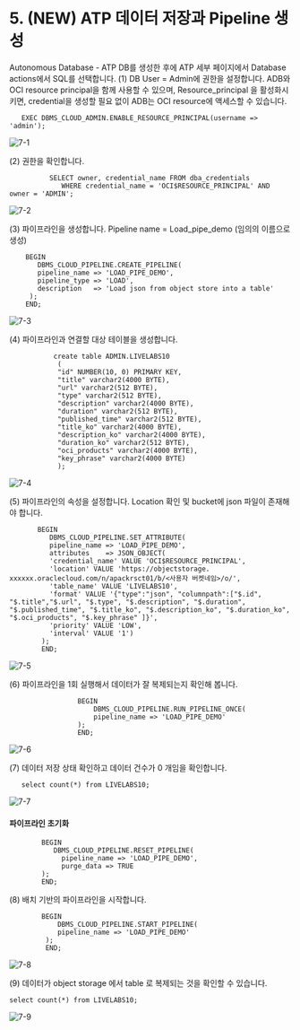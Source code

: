 
# 5. (NEW) ATP 데이터 저장과 Pipeline 생성

Autonomous Database - ATP DB를 생성한 후에 ATP 세부 페이지에서 Database actions에서 SQL를 선택합니다.
(1) DB User = Admin에 권한을 설정합니다.  ADB와 OCI resource principal을 함께 사용할 수 있으며, Resource_principal 을 활성화시키면,  credential을 생성할 필요 없이 ADB는 OCI resource에 액세스할 수 있습니다. 
      
       EXEC DBMS_CLOUD_ADMIN.ENABLE_RESOURCE_PRINCIPAL(username => 'admin');
![7-1](https://github.com/oraclekr-data-platform/ODWS-S01-OCI-data-pipeline/assets/150219167/e2badb4a-38e7-41f9-b2f6-6973325abe5b)



(2) 권한을 확인합니다. 
   
        
              SELECT owner, credential_name FROM dba_credentials 
                 WHERE credential_name = 'OCI$RESOURCE_PRINCIPAL' AND owner = 'ADMIN'; 

![7-2](https://github.com/oraclekr-data-platform/ODWS-S01-OCI-data-pipeline/assets/150219167/abe5478d-0e03-4bb6-918c-cae58fd543c2)


(3) 파이프라인을 생성합니다. Pipeline name = Load_pipe_demo (임의의 이름으로 생성)  

        BEGIN
           DBMS_CLOUD_PIPELINE.CREATE_PIPELINE(
           pipeline_name => 'LOAD_PIPE_DEMO',
           pipeline_type => 'LOAD',
           description   => 'Load json from object store into a table'
         );
        END;


![7-3](https://github.com/oraclekr-data-platform/ODWS-S01-OCI-data-pipeline/assets/150219167/054d34f7-56cb-4a85-8a65-fb5024a2bd10)


(4)  파이프라인과 연결할 대상 테이블을 생성합니다. 

               create table ADMIN.LIVELABS10
                (
                "id" NUMBER(10, 0) PRIMARY KEY,
                "title" varchar2(4000 BYTE),
                "url" varchar2(512 BYTE),
                "type" varchar2(512 BYTE),
                "description" varchar2(4000 BYTE),
                "duration" varchar2(512 BYTE),
                "published_time" varchar2(512 BYTE),
                "title_ko" varchar2(4000 BYTE),
                "description_ko" varchar2(4000 BYTE),
                "duration_ko" varchar2(512 BYTE),
                "oci_products" varchar2(4000 BYTE),
                "key_phrase" varchar2(4000 BYTE)
                );


![7-4](https://github.com/oraclekr-data-platform/ODWS-S01-OCI-data-pipeline/assets/150219167/69479aa2-b68b-4fdb-9721-376dd4c3b3ad)



(5) 파이프라인의 속성을 설정합니다. Location 확인 및 bucket에 json 파일이 존재해야 합니다.   

           BEGIN
              DBMS_CLOUD_PIPELINE.SET_ATTRIBUTE(
              pipeline_name => 'LOAD_PIPE_DEMO',
              attributes    => JSON_OBJECT(
              'credential_name' VALUE 'OCI$RESOURCE_PRINCIPAL',
              'location' VALUE 'https://objectstorage. xxxxxx.oraclecloud.com/n/apackrsct01/b/<사용자 버켓네임>/o/',
              'table_name' VALUE 'LIVELABS10',
              'format' VALUE '{"type":"json", "columnpath":["$.id", "$.title","$.url", "$.type", "$.description", "$.duration", "$.published_time", "$.title_ko", "$.description_ko", "$.duration_ko", "$.oci_products", "$.key_phrase" ]}',
              'priority' VALUE 'LOW',
              'interval' VALUE '1')
            );
            END;



![7-5](https://github.com/oraclekr-data-platform/ODWS-S01-OCI-data-pipeline/assets/150219167/04f50cf3-c773-4227-bae2-06addbb70805)



(6) 파이프라인을 1회 실행해서 데이터가 잘 복제되는지 확인해 봅니다.  
    
                     
                     
                     BEGIN
                         DBMS_CLOUD_PIPELINE.RUN_PIPELINE_ONCE(
                         pipeline_name => 'LOAD_PIPE_DEMO'
                     );
                     END;


![7-6](https://github.com/oraclekr-data-platform/ODWS-S01-OCI-data-pipeline/assets/150219167/b857b7c7-c374-41fe-84e9-ebfa4c45a80a)




(7)  데이터 저장 상태 확인하고 데이터 건수가 0 개임을 확인합니다. 

       select count(*) from LIVELABS10;


![7-7](https://github.com/oraclekr-data-platform/ODWS-S01-OCI-data-pipeline/assets/150219167/64bdcdb2-2fa9-4e7b-b952-34d73bd903fb)

#### 파이프라인 초기화


            BEGIN  
               DBMS_CLOUD_PIPELINE.RESET_PIPELINE(
                 pipeline_name => 'LOAD_PIPE_DEMO',
                 purge_data => TRUE
            );
            END;


(8)  배치 기반의 파이프라인을 시작합니다. 

   
            
            BEGIN
                DBMS_CLOUD_PIPELINE.START_PIPELINE(
                pipeline_name => 'LOAD_PIPE_DEMO'
             );
             END;



![7-8](https://github.com/oraclekr-data-platform/ODWS-S01-OCI-data-pipeline/assets/150219167/506e1f4f-20ae-4f9e-9c5b-96b8785b39dc)


(9) 데이터가 object storage 에서 table 로 복제되는 것을 확인할 수 있습니다.  

    select count(*) from LIVELABS10;


![7-9](https://github.com/oraclekr-data-platform/ODWS-S01-OCI-data-pipeline/assets/150219167/154dd2ed-b430-427e-950a-2ed359f893ea)


